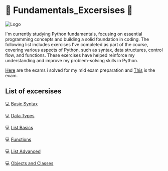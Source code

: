 # 📝 Fundamentals_Excersises 📝
![Logo](https://media.licdn.com/dms/image/v2/D4D12AQEjiSIAh_wL8A/article-cover_image-shrink_720_1280/article-cover_image-shrink_720_1280/0/1716044581199?e=2147483647&v=beta&t=hHdgDj1DKZo95oYb8u6UhMUBUDNRVQfgw5AZ_Sv0y6k)

I'm currently studying Python fundamentals, focusing on essential programming concepts and building a solid foundation in coding. The following list includes exercises I've completed as part of the course, covering various aspects of Python, such as syntax, data structures, control flow, and functions. These exercises have helped reinforce my understanding and improve my problem-solving skills in Python.

[Here](https://github.com/Viktoria-Todorova/Fundamentals_Exercises/tree/Fundamentals/Mid_Exam_prep) are the exams i solved for my mid exam preparation and [This](https://github.com/Viktoria-Todorova/Fundamentals_Exercises/tree/Fundamentals/MId_exam) is the exam.

## List of excersises

💻 [Basic Syntax](https://github.com/Viktoria-Todorova/Fundamentals_Exercises/tree/Fundamentals/1_Basic_Syntax)

💻 [Data Types](https://github.com/Viktoria-Todorova/Fundamentals_Exercises/tree/Fundamentals/2_Data_types)

💻 [List Basics](https://github.com/Viktoria-Todorova/Fundamentals_Exercises/tree/Fundamentals/3_List_Basics)

💻 [Functions](https://github.com/Viktoria-Todorova/Fundamentals_Exercises/tree/Fundamentals/4_functions)

💻 [List Advanced](https://github.com/Viktoria-Todorova/Fundamentals_Exercises/tree/Fundamentals/5_list_advanced)

💻 [Objects and Classes](https://github.com/Viktoria-Todorova/Fundamentals_Exercises/tree/Fundamentals/6_Objects_and_classes)



